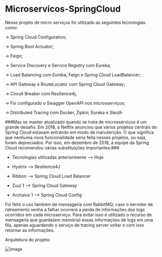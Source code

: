 # Microservicos-SpringCloud
 Nesse projeto de micro serviços foi utilizado as seguintes tecnologias como:

-> Spring Cloud Configuration;

-> Spring Boot Actuator;

-> Feign;

-> Service Discovery e Service Registry com Eureka;

-> Load Balancing com Eureka, Feign e Spring Cloud LoadBalancer;

-> API Gateway e RouteLocator com Spring Cloud Gateway;

-> Circuit Breaker com Resilience4j;

-> Foi configurado o Swagger OpenAPI nos microsserviços;

-> Distributed Tracing com Docker, Zipkin, Eureka e Sleuth

###Mas se manter atualizado quando se trata de microsserviços é um grande desafio. Em 2018, 
a Netflix anunciou que vários projetos centrais do Spring Cloud estavam entrando em modo de manutenção. 
O que significa que nenhuma nova funcionalidade seria feita nesses projetos, ou seja, foram depreciados. 
Por isso, em dezembro de 2018, a equipe da Spring Cloud recomendou várias substituições importantes:###

- Tecnologias utilizadas anteriormente  -->  Hoje

- Hystrix   -->  Resliience4J

- Ribbon  -->  Spring Cloud Load Balancer

- Zuul 1  -->  Spring Cloud Gateway

- Archaius 1  -->  Spring Cloud Config

Foi feito o uso também de mensageria com RabbitMQ; caso o servidor de ratreamento venha a falhar ocorrerá a perda de informações dos logs ocorridos em
cada microserviço. Para evitar isso é utilizado o recurso de mensageria que guarda(em memória) essas informações de logs em uma fila, apenas aguardando o serviço de tracing server voltar e com isso retornar as informações.


Arquitetura do projeto:

![image](https://user-images.githubusercontent.com/77034798/228354388-5ac85426-bafa-400d-98d5-946c8e7b68c0.png)


